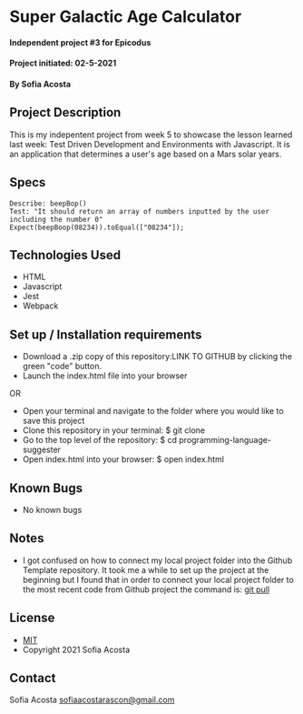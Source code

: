 # Super Galactic Age Calculator
#### Independent project #3 for Epicodus
#### Project initiated: 02-5-2021
#### By Sofia Acosta
## Project Description
This is my indepentent project from week 5 to showcase the lesson learned last week: Test Driven Development and Environments with Javascript. It is an application that determines a user's age based on a Mars solar years.
## Specs
 
```
Describe: beepBop()
Test: "It should return an array of numbers inputted by the user including the number 0"
Expect(beepBoop(08234)).toEqual(["08234"]);
 ```
 
## Technologies Used
* HTML
* Javascript
* Jest 
* Webpack
## Set up / Installation requirements
* Download a .zip copy of this repository:LINK TO GITHUB by clicking the green "code" button. 
* Launch the index.html file into your browser
 
OR
 
* Open your terminal and navigate to the folder where you would like to save this project
* Clone this repository in your terminal: $ git clone
* Go to the top level of the repository: $ cd programming-language-suggester
* Open index.html into your browser: $ open index.html
## Known Bugs
* No known bugs
## Notes
* I got confused on how to connect my local project folder into the Github Template repository. It took me a while to set up the project at the beginning but I found that in order to connect your local project folder to the most recent code from Github project the command is: [git pull](https://git-scm.com/docs/git-pull) 

## License
* [MIT](https://choosealicense.com/licenses/mit)
* Copyright 2021 Sofia Acosta
## Contact
Sofia Acosta sofiaacostarascon@gmail.com
